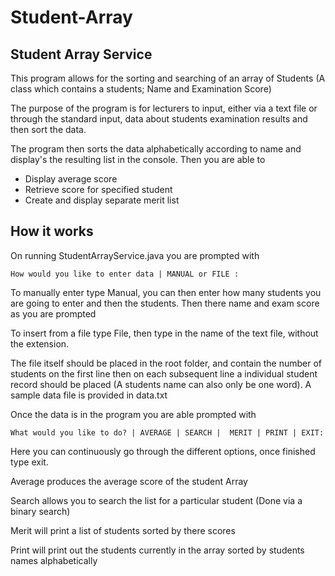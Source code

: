 # Student-Array
Student Array Service
----
This program allows for the sorting and searching of an array of Students (A class which contains a students; Name and Examination Score)

The purpose of the program is for lecturers to input, either via a text file or through the standard input, data about students examination results and then sort the data.

The program then sorts the data alphabetically according to name and display's the resulting list in the console. Then you are able to

- Display average score
- Retrieve score for specified student
- Create and display separate merit list

How it works
----
On running StudentArrayService.java you are prompted with
```
How would you like to enter data | MANUAL or FILE :
```
To manually enter type Manual, you can then enter how many students you are going to enter and then the students. Then there name and exam score as you are prompted

To insert from a file type File, then type in the name of the text file, without the extension.

The file itself should be placed in the root folder, and contain the number of students on the first line then on each subsequent line a individual student record should be placed (A students name can also only be one word). A sample data file is provided in data.txt

Once the data is in the program you are able prompted with

```
What would you like to do? | AVERAGE | SEARCH |  MERIT | PRINT | EXIT:
```
Here you can continuously go through the different options, once finished type exit.

Average produces the average score of the student Array

Search allows you to search the list for a particular student (Done via a binary search)

Merit will print a list of students sorted by there scores

Print will print out the students currently in the array sorted by students names alphabetically
